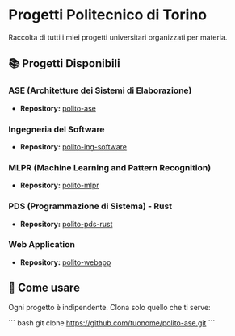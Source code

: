 # Progetti Politecnico di Torino

Raccolta di tutti i miei progetti universitari organizzati per materia.

## 📚 Progetti Disponibili

### ASE (Architetture dei Sistemi di Elaborazione)
- **Repository:** [polito-ase](https://github.com/tuonome/polito-ase)

### Ingegneria del Software
- **Repository:** [polito-ing-software](https://github.com/tuonome/polito-ing-software)

### MLPR (Machine Learning and Pattern Recognition)
- **Repository:** [polito-mlpr](https://github.com/tuonome/polito-mlpr)

### PDS (Programmazione di Sistema) - Rust
- **Repository:** [polito-pds-rust](https://github.com/tuonome/polito-pds-rust)

### Web Application
- **Repository:** [polito-webapp](https://github.com/tuonome/polito-webapp)

## 🚀 Come usare
Ogni progetto è indipendente. Clona solo quello che ti serve:

\`\`\`
bash
git clone https://github.com/tuonome/polito-ase.git
\`\`\`

